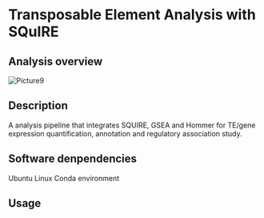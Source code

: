 # Transposable Element Analysis with SQuIRE

## Analysis overview

![Picture9](https://github.com/Gico1941/Transposable-Element-Analysis-with-SQuIRE/assets/127346166/ce406057-40e6-46c7-8675-18238d2c7f29)

## Description
A analysis pipeline that integrates SQUIRE, GSEA and Hommer for TE/gene expression quantification, annotation and regulatory association study.

## Software denpendencies
Ubuntu
Linux Conda environment

## Usage
